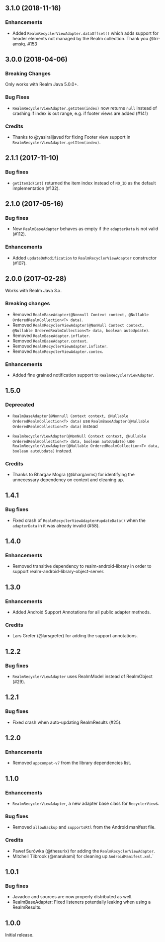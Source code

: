 ## 3.1.0 (2018-11-16)

### Enhancements

* Added `RealmRecyclerViewAdapter.dataOffset()` which adds support for header elements not managed by the Realm collection. Thank you @trr-amsiq. [#153](https://github.com/realm/realm-android-adapters/pull/153)


## 3.0.0 (2018-04-06)

### Breaking Changes

Only works with Realm Java 5.0.0+.

### Bug Fixes

* `RealmRecyclerViewAdapter.getItem(index)` now returns `null` instead of crashing if index is out range, e.g. if footer views are added (#141)

### Credits

* Thanks to @yasiralijaved for fixing Footer view support in `RealmRecyclerViewAdapter.getItem(index)`.


## 2.1.1 (2017-11-10)

### Bug fixes

* `getItemId(int)` returned the item index instead of `NO_ID` as the default implementation (#132).


## 2.1.0 (2017-05-16)

### Bug fixes

* Now `RealmBaseAdapter` behaves as empty if the `adapterData` is not valid (#112).

### Enhancements

* Added `updateOnModification` to `RealmRecyclerViewAdapter` constructor (#107).


## 2.0.0 (2017-02-28)

Works with Realm Java 3.x.

### Breaking changes

* Removed `RealmBaseAdapter(@Nonnull Context context, @Nullable OrderedRealmCollection<T> data)`.
* Removed `RealmRecyclerViewAdapter(@NonNull Context context, @Nullable OrderedRealmCollection<T> data, boolean autoUpdate)`.
* Removed `RealmBaseAdapter.inflater`.
* Removed `RealmBaseAdapter.context`.
* Removed `RealmRecyclerViewAdapter.inflater`.
* Removed `RealmRecyclerViewAdapter.contex`.

### Enhancements

* Added fine grained notification support to `RealmRecyclerViewAdapter`.


## 1.5.0

### Deprecated

* `RealmBaseAdapter(@Nonnull Context context, @Nullable OrderedRealmCollection<T> data)`
use `RealmBaseAdapter(@Nullable OrderedRealmCollection<T> data)` instead

* `RealmRecyclerViewAdapter(@NonNull Context context, @Nullable OrderedRealmCollection<T> data, boolean autoUpdate)`
use `RealmRecyclerViewAdapter(@Nullable OrderedRealmCollection<T> data, boolean autoUpdate)` instead.

### Credits

* Thanks to Bhargav Mogra (@bhargavms) for identifying the unnecessary dependency on context and cleaning up.


## 1.4.1

### Bug fixes

* Fixed crash of `RealmRecyclerViewAdapter#updateData()` when the `adapterData` in it was already invalid (#58).


## 1.4.0

### Enhancements

* Removed transitive dependency to realm-android-library in order to support realm-android-library-object-server.


## 1.3.0

### Enhancements

* Added Android Support Annotations for all public adapter methods.

### Credits

* Lars Grefer (@larsgrefer) for adding the support annotations.


## 1.2.2

### Bug fixes

* `RealmRecyclerViewAdapter` uses RealmModel instead of RealmObject (#29).


## 1.2.1

### Bug fixes

* Fixed crash when auto-updating RealmResults (#25).


## 1.2.0

### Enhancements

* Removed `appcompat-v7` from the library dependencies list.


## 1.1.0

### Enhancements

* `RealmRecyclerViewAdapter`, a new adapter base class for `RecyclerView`s.

### Bug fixes

* Removed `allowBackup` and `supportsRtl` from the Android manifest file.

### Credits

* Paweł Surówka (@thesurix) for adding the `RealmRecyclerViewAdapter`.
* Mitchell Tilbrook (@marukami) for cleaning up `AndroidManifest.xml`.`


## 1.0.1

### Bug fixes

* Javadoc and sources are now properly distributed as well.
* RealmBaseAdapter: Fixed listeners potentially leaking when using a RealmResults.


## 1.0.0

Initial release.
